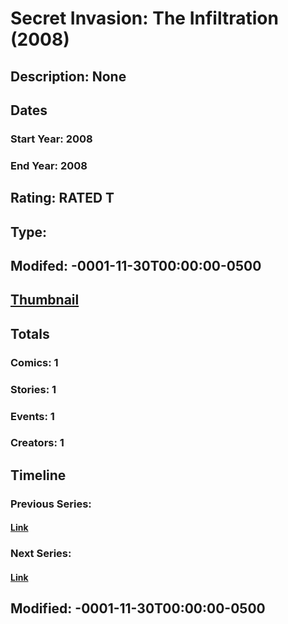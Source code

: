 # Secret Invasion: The Infiltration (2008)
## Description: None
## Dates
### Start Year: 2008
### End Year: 2008
## Rating: RATED T
## Type: 
## Modifed: -0001-11-30T00:00:00-0500
## [Thumbnail](http://i.annihil.us/u/prod/marvel/i/mg/c/b0/4bb85bb09f76e.jpg)
## Totals
### Comics: 1
### Stories: 1
### Events: 1
### Creators: 1
## Timeline
### Previous Series: 
#### [Link]()
### Next Series: 
#### [Link]()
## Modified: -0001-11-30T00:00:00-0500